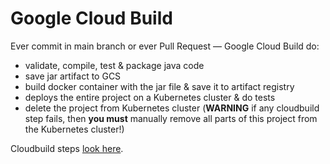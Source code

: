 # Google Cloud Build

Ever commit in main branch or ever Pull Request — Google Cloud Build do:
  - validate, compile, test & package java code
  - save jar artifact to GCS
  - build docker container with the jar file & save it to artifact registry
  - deploys the entire project on a Kubernetes cluster & do tests
  - delete the project from Kubernetes cluster (**WARNING** if any cloudbuild step fails, then **you must** manually remove all parts of this project from the Kubernetes cluster!)

Cloudbuild steps [look here](cloudbuild.yaml).